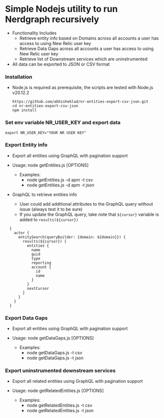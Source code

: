 # Simple Nodejs utility to run Nerdgraph recursively
- Functionality Includes
  - Retrieve entity info based on Domains across all accounts a user has access to using New Relic user key
  - Retrieve Data Gaps across all accounts a user has access to using New Relic user key
  - Retrieve list of Downstream services which are uninstrumented
- All data can be exported to JSON or CSV format

### Installation 
- Node.js is required as prerequisite, the scripts are tested with Node.js v20.12.2
    
      https://github.com/abhisheklad/nr-entities-export-csv-json.git
      cd nr-entities-export-csv-json
      npm install

### Set env variable NR_USER_KEY and export data
    export NR_USER_KEY="YOUR NR USER KEY"
    
###  Export Entity info
- Export all entities using GraphQL with pagination support

- Usage: node getEntities.js [OPTIONS]
  - Examples:
    - node getEntities.js -d apm -t csv   
    - node getEntities.js -d apm -t json   

- GraphQL to retrieve entities info
  - User could add additional attributes to the GraphQL query without issue (always test it to be sure)
  - If you update the GraphQL query, take note that `${cursor}` variable is added to `results(${cursor})`
```
  {
    actor {
      entitySearch(queryBuilder: {domain: ${domain}}) {
        results(${cursor}) {
          entities {
            name
            guid
            type
            reporting
            account {
              id
              name
            }
          }
          nextCursor
        }
      }
    }
  } 
```

###  Export Data Gaps
- Export all entities using GraphQL with pagination support

- Usage: node getDataGaps.js [OPTIONS]
  - Examples:
    - node getDataGaps.js -t csv   
    - node getDataGaps.js -t json

###  Export uninstrumented downstream services
- Export all related entities using GraphQL with pagination support

- Usage: node getRelatedEntities.js [OPTIONS]
  - Examples:
    - node getRelatedEntities.js -t csv   
    - node getRelatedEntities.js -t json